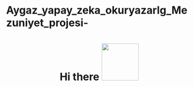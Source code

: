 # Aygaz_yapay_zeka_okuryazarlg_Mezuniyet_projesi-

<h1>
 <div id="header" <div id="header" align="center">  Hi there  
  <img src="https://im.ezgif.com/tmp/ezgif-1-dc1f21958d.gif" width="100px"/>
</h1>

